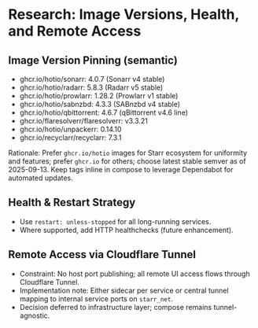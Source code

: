 # Research: Image Versions, Health, and Remote Access

## Image Version Pinning (semantic)
- ghcr.io/hotio/sonarr: 4.0.7 (Sonarr v4 stable)
- ghcr.io/hotio/radarr: 5.8.3 (Radarr v5 stable)
- ghcr.io/hotio/prowlarr: 1.28.2 (Prowlarr v1 stable)
- ghcr.io/hotio/sabnzbd: 4.3.3 (SABnzbd v4 stable)
- ghcr.io/hotio/qbittorrent: 4.6.7 (qBittorrent v4.6 line)
- ghcr.io/flaresolverr/flaresolverr: v3.3.21
- ghcr.io/hotio/unpackerr: 0.14.10
- ghcr.io/recyclarr/recyclarr: 7.3.1

Rationale: Prefer `ghcr.io/hotio` images for Starr ecosystem for uniformity and features; prefer `ghcr.io` for others; choose latest stable semver as of 2025-09-13. Keep tags inline in compose to leverage Dependabot for automated updates.

## Health & Restart Strategy
- Use `restart: unless-stopped` for all long-running services.
- Where supported, add HTTP healthchecks (future enhancement).

## Remote Access via Cloudflare Tunnel
- Constraint: No host port publishing; all remote UI access flows through Cloudflare Tunnel.
- Implementation note: Either sidecar per service or central tunnel mapping to internal service ports on `starr_net`.
- Decision deferred to infrastructure layer; compose remains tunnel-agnostic.

